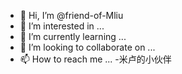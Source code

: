 - 👋 Hi, I’m @friend-of-Mliu
- 👀 I’m interested in ...
- 🌱 I’m currently learning ...
- 💞️ I’m looking to collaborate on ...
- 📫 How to reach me ...
-米卢的小伙伴
<!---
friend-of-Mliu/friend-of-Mliu is a ✨ special ✨ repository because its `README.md` (this file) appears on your GitHub profile.
You can click the Preview link to take a look at your changes.
--->
